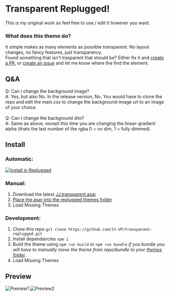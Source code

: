 # Transparent Replugged!

This is my original work so feel free to use / edit it however you want.

### What does this theme do?

It simple makes as many elements as possible transparent. No layout changes, no fancy features, just transparency.</br>
Found something that isn't trasparent that should be? Either fix it and [create a PR](https://github.com/JJ-VP/transparent-replugged/pulls), or [create an issue](https://github.com/JJ-VP/transparent-replugged/issues/new/choose) and let me know where the find the element.

## Q&A

Q: Can I change the background image?</br>
A: Yes, but also No. In the release version, No. You would have to clone the repo and edit the main.css to change the background-image url to an image of your choice.</br></br>
Q: Can I change the background dim?</br>
A: Same as above, except this time you are changing the linear-gradient alpha (thats the last number of the rgba 0 = no dim, 1 = fully dimmed)

## Install

### Automatic:

[![Install in Replugged](https://img.shields.io/badge/-Install%20in%20Replugged-blue?style=for-the-badge&logo=none)](https://replugged.dev/install?identifier=jj-vp/transparent-replugged&source=github)

### Manual:

1. Download the latest
   [JJ.transparent.asar](https://github.com/JJ-VP/transparent-replugged/releases/latest/download/JJ.transparent.asar)
2. [Place the asar into the replugged themes folder](https://github.com/replugged-org/replugged/wiki/Installing-plugins-and-themes)
3. Load Missing Themes

### Development:

1. Clone this repo `git clone https://github.com/JJ-VP/transparent-replugged.git`
2. Install dependancies `npm i`
3. Build the theme using `npm run build` or `npm run bundle` *if you bundle you will have to manually move the theme from repo/bundle to your [themes folder](https://github.com/replugged-org/replugged/wiki/Installing-plugins-and-themes).*
4. Load Missing Themes

## Preview

![Preview1](https://i.imgur.com/YkfdWPx.png)
![Preview2](https://i.imgur.com/9YEGD1C.png)
